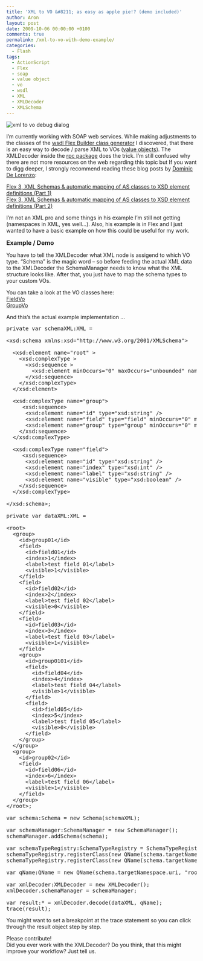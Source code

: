 ```yaml
---
title: 'XML to VO &#8211; as easy as apple pie!? (demo included)'
author: Aron
layout: post
date: 2009-10-06 00:00:00 +0100
comments: true
permalink: /xml-to-vo-with-demo-example/
categories:
  - Flash
tags:
  - ActionScript
  - Flex
  - soap
  - value object
  - vo
  - wsdl
  - XML
  - XMLDecoder
  - XMLSchema
---
```

![xml to vo debug dialog][1]

I&#8217;m currently working with SOAP web services. While making adjustments to the classes of the [wsdl Flex Builder class generator][2] I discovered, that there is an easy way to decode / parse XML to VOs ([value objects][3]). The XMLDecoder inside the [rpc package][4] does the trick. I&#8217;m still confused why there are not more resources on the web regarding this topic but If you want to digg deeper, I strongly recommend reading these blog posts by [Dominic De Lorenzo][5]:

[Flex 3, XML Schemas &#038; automatic mapping of AS classes to XSD element definitions (Part 1)][6]  
[Flex 3, XML Schemas &#038; automatic mapping of AS classes to XSD element definitions (Part 2)][7]

I&#8217;m not an XML pro and some things in his example I&#8217;m still not getting (namespaces in XML, yes well&#8230;). Also, his example is in Flex and I just wanted to have a basic example on how this could be useful for my work.

<!--more-->

<span style="font-size:16px; font-weight:bold">Example / Demo</span>

You have to tell the XMLDecoder what XML node is assigend to which VO type. &#8220;Schema&#8221; is the magic word &#8211; so before feeding the actual XML data to the XMLDecoder the SchemaManager needs to know what the XML structure looks like. After that, you just have to map the schema types to your custom VOs.

You can take a look at the VO classes here:  
[FieldVo][8]  
[GroupVo][9]

And this&#8217;s the actual example implementation &#8230;

<pre class="brush: as3; title: ; wrap-lines: false; notranslate" title="">private var schemaXML:XML = 

&lt;xsd:schema xmlns:xsd="http://www.w3.org/2001/XMLSchema"&gt;

  &lt;xsd:element name="root" &gt;
    &lt;xsd:complexType &gt;
      &lt;xsd:sequence &gt;
        &lt;xsd:element minOccurs="0" maxOccurs="unbounded" name="group" type="group"/&gt;
      &lt;/xsd:sequence&gt;
    &lt;/xsd:complexType&gt;
  &lt;/xsd:element&gt;
  
  &lt;xsd:complexType name="group"&gt;
     &lt;xsd:sequence&gt;
      &lt;xsd:element name="id" type="xsd:string" /&gt;
      &lt;xsd:element name="field" type="field" minOccurs="0" maxOccurs="unbounded"/&gt;
      &lt;xsd:element name="group" type="group" minOccurs="0" maxOccurs="unbounded"/&gt;
    &lt;/xsd:sequence&gt;
  &lt;/xsd:complexType&gt;
  
  &lt;xsd:complexType name="field"&gt;
     &lt;xsd:sequence&gt;
      &lt;xsd:element name="id" type="xsd:string" /&gt;
      &lt;xsd:element name="index" type="xsd:int" /&gt;
      &lt;xsd:element name="label" type="xsd:string" /&gt;
      &lt;xsd:element name="visible" type="xsd:boolean" /&gt;
    &lt;/xsd:sequence&gt;
  &lt;/xsd:complexType&gt;	
  
&lt;/xsd:schema&gt;;

private var dataXML:XML = 

&lt;root&gt;
  &lt;group&gt;
    &lt;id&gt;group01&lt;/id&gt;
    &lt;field&gt;
      &lt;id&gt;field01&lt;/id&gt;
      &lt;index&gt;1&lt;/index&gt;
      &lt;label&gt;test field 01&lt;/label&gt;
      &lt;visible&gt;1&lt;/visible&gt;
    &lt;/field&gt;
    &lt;field&gt;
      &lt;id&gt;field02&lt;/id&gt;
      &lt;index&gt;2&lt;/index&gt;
      &lt;label&gt;test field 02&lt;/label&gt;
      &lt;visible&gt;0&lt;/visible&gt;
    &lt;/field&gt;
    &lt;field&gt;
      &lt;id&gt;field03&lt;/id&gt;
      &lt;index&gt;3&lt;/index&gt;
      &lt;label&gt;test field 03&lt;/label&gt;
      &lt;visible&gt;1&lt;/visible&gt;
    &lt;/field&gt;
    &lt;group&gt;
      &lt;id&gt;group0101&lt;/id&gt;
      &lt;field&gt;
        &lt;id&gt;field04&lt;/id&gt;
        &lt;index&gt;4&lt;/index&gt;
        &lt;label&gt;test field 04&lt;/label&gt;
        &lt;visible&gt;1&lt;/visible&gt;
      &lt;/field&gt;      
      &lt;field&gt;
        &lt;id&gt;field05&lt;/id&gt;
        &lt;index&gt;5&lt;/index&gt;
        &lt;label&gt;test field 05&lt;/label&gt;
        &lt;visible&gt;0&lt;/visible&gt;
      &lt;/field&gt;      
    &lt;/group&gt;
  &lt;/group&gt;
  &lt;group&gt;
    &lt;id&gt;group02&lt;/id&gt;
    &lt;field&gt;
      &lt;id&gt;field06&lt;/id&gt;
      &lt;index&gt;6&lt;/index&gt;
      &lt;label&gt;test field 06&lt;/label&gt;
      &lt;visible&gt;1&lt;/visible&gt;
    &lt;/field&gt;         
  &lt;/group&gt;
&lt;/root&gt;;
		
var schema:Schema = new Schema(schemaXML);

var schemaManager:SchemaManager = new SchemaManager();
schemaManager.addSchema(schema);

var schemaTypeRegistry:SchemaTypeRegistry = SchemaTypeRegistry.getInstance();
schemaTypeRegistry.registerClass(new QName(schema.targetNamespace.uri, "group"), GroupVo);
schemaTypeRegistry.registerClass(new QName(schema.targetNamespace.uri, "field"), FieldVo);

var qName:QName = new QName(schema.targetNamespace.uri, "root");

var xmlDecoder:XMLDecoder = new XMLDecoder();
xmlDecoder.schemaManager = schemaManager;
  
var result:* = xmlDecoder.decode(dataXML, qName);
trace(result);
</pre>

You might want to set a breakpoint at the trace statement so you can click through the result object step by step.

Please contribute!  
Did you ever work with the XMLDecoder? Do you think, that this might improve your workflow? Just tell us. 

 [1]: /images/img/xml-to-vo-debug.gif
 [2]: http://www.flexlive.net/?p=79
 [3]: http://en.wikipedia.org/wiki/Data_transfer_object
 [4]: http://opensource.adobe.com/svn/opensource/flex/sdk/trunk/frameworks/projects/rpc/src/mx/
 [5]: http://blog.misprintt.net/
 [6]: http://blog.misprintt.net/?p=181
 [7]: http://blog.misprintt.net/?p=192
 [8]: /examples/xml-to-vo/FieldVo.as
 [9]: /examples/xml-to-vo/GroupVo.as